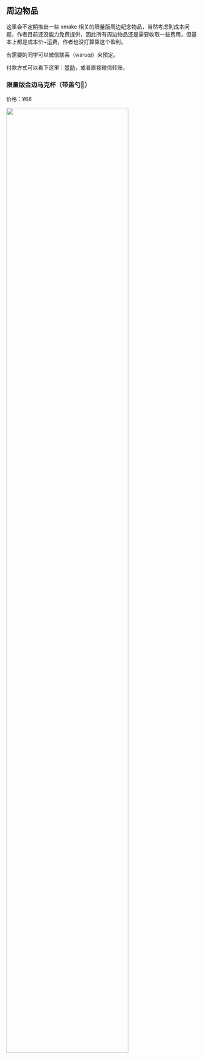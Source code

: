 ## 周边物品

这里会不定期推出一些 xmake 相关的限量版周边纪念物品，当然考虑到成本问题，作者目前还没能力免费提供，因此所有周边物品还是需要收取一些费用，但基本上都是成本价+运费，作者也没打算靠这个盈利。

有需要的同学可以微信联系（waruqi）来预定。

付款方式可以看下这里：[赞助](https://xmake.io/#/zh-cn/about/sponsor)，或者直接微信转账。

### 限量版金边马克杯（带盖勺🥄）

价格：¥68

<img src="https://chunqian.github.io/xmake/assets/img/xmake-cup.jpeg" width="80%" height="80%">
